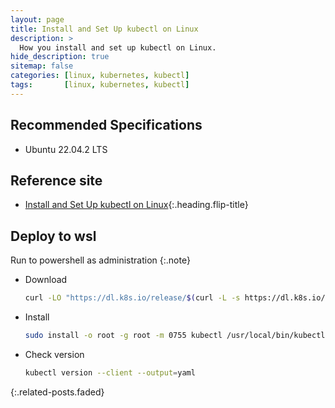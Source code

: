 ```yaml
---
layout: page
title: Install and Set Up kubectl on Linux
description: >
  How you install and set up kubectl on Linux.
hide_description: true
sitemap: false
categories: [linux, kubernetes, kubectl]
tags:       [linux, kubernetes, kubectl]
---
```


## Recommended Specifications

- Ubuntu 22.04.2 LTS

## Reference site

- [Install and Set Up kubectl on Linux]{:.heading.flip-title}

## Deploy to wsl

Run to powershell as administration
{:.note}

- Download
  
    ```sh
    curl -LO "https://dl.k8s.io/release/$(curl -L -s https://dl.k8s.io/release/stable.txt)/bin/linux/amd64/kubectl"
    ```

- Install

    ```sh
    sudo install -o root -g root -m 0755 kubectl /usr/local/bin/kubectl
    ```

- Check version

    ```sh
    kubectl version --client --output=yaml
    ```

{:.related-posts.faded}


[Install and Set Up kubectl on Linux]: https://kubernetes.io/docs/tasks/tools/install-kubectl-linux/

